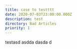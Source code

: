 ```yaml
---
title: case to testttt
date: 2020-07-03T23:00:00.000Z
description: test
directory: Bad Articles
priority: 1
---
```

testasd  asdda dasda d
